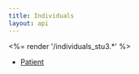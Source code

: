 ```yaml
---
title: Individuals
layout: api
---
```


<%= render '/individuals_stu3.*' %>

* [Patient](../individuals/patient)

